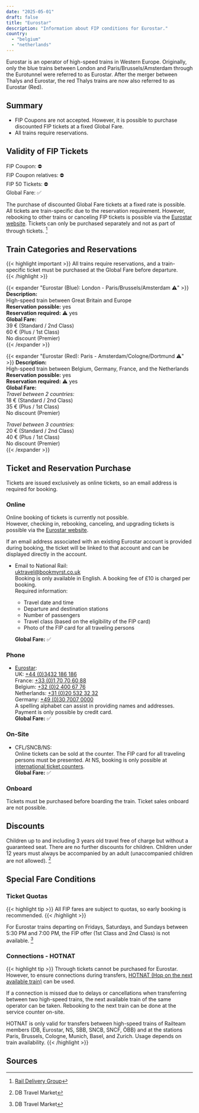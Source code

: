 ```yaml
---
date: "2025-05-01"
draft: false
title: "Eurostar"
description: "Information about FIP conditions for Eurostar."
country:
  - "belgium"
  - "netherlands"
---
```


Eurostar is an operator of high-speed trains in Western Europe. Originally, only the blue trains between London and Paris/Brussels/Amsterdam through the Eurotunnel were referred to as Eurostar. After the merger between Thalys and Eurostar, the red Thalys trains are now also referred to as Eurostar (Red).

## Summary

- FIP Coupons are not accepted. However, it is possible to purchase discounted FIP tickets at a fixed Global Fare.
- All trains require reservations.

## Validity of FIP Tickets

FIP Coupon: ⛔  
FIP Coupon relatives: ⛔  
FIP 50 Tickets: ⛔  
Global Fare: ✅

The purchase of discounted Global Fare tickets at a fixed rate is possible. All tickets are train-specific due to the reservation requirement. However, rebooking to other trains or canceling FIP tickets is possible via the [Eurostar website](https://www.eurostar.com/). Tickets can only be purchased separately and not as part of through tickets. [^1]

## Train Categories and Reservations

{{< highlight important >}}
All trains require reservations, and a train-specific ticket must be purchased at the Global Fare before departure.  
{{< /highlight >}}

{{< expander "Eurostar (Blue): London - Paris/Brussels/Amsterdam ⚠️" >}}
**Description:**  
High-speed train between Great Britain and Europe  
**Reservation possible:** yes  
**Reservation required:** ⚠️ yes  
**Global Fare:**  
39 € (Standard / 2nd Class)  
60 € (Plus / 1st Class)  
No discount (Premier)  
{{< /expander >}}

{{< expander "Eurostar (Red): Paris - Amsterdam/Cologne/Dortmund ⚠️" >}}
**Description:**  
High-speed train between Belgium, Germany, France, and the Netherlands  
**Reservation possible:** yes  
**Reservation required:** ⚠️ yes  
**Global Fare:**  
*Travel between 2 countries:*  
18 € (Standard / 2nd Class)  
35 € (Plus / 1st Class)  
No discount (Premier)

*Travel between 3 countries:*  
20 € (Standard / 2nd Class)  
40 € (Plus / 1st Class)  
No discount (Premier)  
{{< /expander >}}

## Ticket and Reservation Purchase

Tickets are issued exclusively as online tickets, so an email address is required for booking.

### Online

Online booking of tickets is currently not possible.  
However, checking in, rebooking, canceling, and upgrading tickets is possible via the [Eurostar website](https://www.eurostar.com/).

If an email address associated with an existing Eurostar account is provided during booking, the ticket will be linked to that account and can be displayed directly in the account.

- Email to National Rail:  
  [uktravel@bookmyrst.co.uk](mailto:uktravel@bookmyrst.co.uk)  
  Booking is only available in English. A booking fee of £10 is charged per booking.  
  Required information:
  - Travel date and time
  - Departure and destination stations
  - Number of passengers
  - Travel class (based on the eligibility of the FIP card)
  - Photo of the FIP card for all traveling persons  

  **Global Fare:** ✅

### Phone
- [Eurostar](https://www.eurostar.com/rw-en/contact-us/eurostar-contact-details):  
  UK: [+44 (0)3432 186 186](tel:+443432186186)  
  France: [+33 (0)1 70 70 60 88](tel:+33170706088)  
  Belgium: [+32 (0)2 400 67 76](tel:+3224006776)  
  Netherlands: [+31 (0)20 532 32 32](tel:+31205323232)  
  Germany: [+49 (0)30 7007 0000](tel:+493070070000)  
  A spelling alphabet can assist in providing names and addresses. Payment is only possible by credit card.  
  **Global Fare:** ✅  

### On-Site

- CFL/SNCB/NS:  
  Online tickets can be sold at the counter. The FIP card for all traveling persons must be presented. At NS, booking is only possible at [international ticket counters](https://www.nsinternational.com/en/tickets/opening-hours-ticket-and-service-shops).  
  **Global Fare:** ✅  

### Onboard

Tickets must be purchased before boarding the train. Ticket sales onboard are not possible.

## Discounts

Children up to and including 3 years old travel free of charge but without a guaranteed seat. There are no further discounts for children. Children under 12 years must always be accompanied by an adult (unaccompanied children are not allowed). [^2]

## Special Fare Conditions

### Ticket Quotas

{{< highlight tip >}}
All FIP fares are subject to quotas, so early booking is recommended.
{{< /highlight >}}

For Eurostar trains departing on Fridays, Saturdays, and Sundays between 5:30 PM and 7:00 PM, the FIP offer (1st Class and 2nd Class) is not available. [^2]

### Connections - HOTNAT

{{< highlight tip >}}
Through tickets cannot be purchased for Eurostar. However, to ensure connections during transfers, [HOTNAT (Hop on the next available train)](https://www.railteam.eu/de/am-i-eligible-for-hotnat/) can be used.

If a connection is missed due to delays or cancellations when transferring between two high-speed trains, the next available train of the same operator can be taken. Rebooking to the next train can be done at the service counter on-site.

HOTNAT is only valid for transfers between high-speed trains of Railteam members (DB, Eurostar, NS, SBB, SNCB, SNCF, ÖBB) and at the stations Paris, Brussels, Cologne, Munich, Basel, and Zurich. Usage depends on train availability.
{{< /highlight >}}

## Sources

[^1]: [Rail Delivery Group](https://www.raildeliverygroup.com/rst/europe-and-fip.html)
[^2]: DB Travel Market
